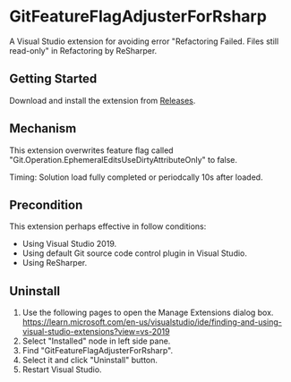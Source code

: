 # GitFeatureFlagAdjusterForRsharp

A Visual Studio extension for avoiding error "Refactoring Failed. Files still read-only" in Refactoring by ReSharper.

## Getting Started
Download and install the extension from [Releases](https://github.com/turqTanza/GitFeatureFlagAdjusterForRsharp/releases).

## Mechanism
This extension overwrites feature flag called "Git.Operation.EphemeralEditsUseDirtyAttributeOnly" to false.

Timing: Solution load fully completed or periodcally 10s after loaded.

## Precondition

This extension perhaps effective in follow conditions:

* Using Visual Studio 2019.
* Using default Git source code control plugin in Visual Studio.
* Using ReSharper.

## Uninstall

1. Use the following pages to open the Manage Extensions dialog box.
https://learn.microsoft.com/en-us/visualstudio/ide/finding-and-using-visual-studio-extensions?view=vs-2019
1. Select "Installed" node in left side pane.
1. Find "GitFeatureFlagAdjusterForRsharp".
1. Select it and click "Uninstall" button.
1. Restart Visual Studio.